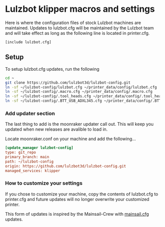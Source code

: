 # Lulzbot klipper macros and settings

Here is where the configuration files of stock Lulzbot machines are maintained. Updates to lulzbot.cfg will be maintained by the Lulzbot team and will take effect as long as the following line is located in printer.cfg.

```
[include lulzbot.cfg]
```

## Setup

To setup lulzbot.cfg updates, run the following

```sh
cd ~
git clone https://github.com/lulzbot3d/lulzbot-config.git
ln -sf ~/lulzbot-config/lulzbot.cfg ~/printer_data/config/lulzbot.cfg
ln -sf ~/lulzbot-config/.macro.cfg ~/printer_data/config/.macro.cfg
ln -sf ~/lulzbot-config/.tool_heads.cfg ~/printer_data/config/.tool_heads.cfg
ln -sf ~/lulzbot-config/.BTT_USB_ADXL345.cfg ~/printer_data/config/.BTT_USB_ADXL345.cfg
```
### Add updater section

The last thing to add is the moonraker updater call out. This will keep you updated when new releases are avalible to load in.

Locate moonraker.conf on your machine and add the following...

```ini
[update_manager lulzbot-config]
type: git_repo
primary_branch: main
path: ~/lulzbot-config
origin: https://github.com/lulzbot3d/lulzbot-config.git
managed_services: klipper
```

### How to customize your settings

If you chose to customize your machine, copy the contents of lulzbot.cfg to printer.cfg and future updates will no longer overwrite your customized printer.

This form of updates is inspired by the Mainsail-Crew with [mainsail.cfg](https://github.com/mainsail-crew/mainsail-config) updates.
